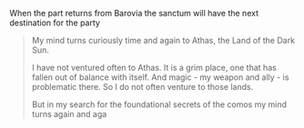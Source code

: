 When the part returns from Barovia the sanctum will have the next destination for the party

> My mind turns curiously time and again to Athas, the Land of the Dark Sun.
>  
> I have not ventured often to Athas.  It is a grim place, one that has fallen out of balance with itself.  And magic - my weapon and ally - is problematic there.  So I do not often venture to those lands.  
> 
> But in my search for the foundational secrets of the comos my mind turns again and aga
<!--stackedit_data:
eyJoaXN0b3J5IjpbMzkzODk5NjAzLDIwNDY4MDE0MzBdfQ==
-->
